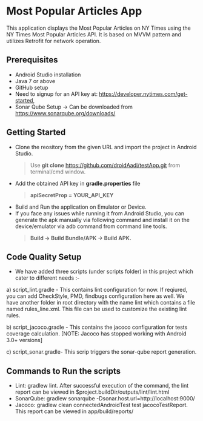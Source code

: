 # Most Popular Articles App
This application displays the Most Popular Articles on NY Times using the NY Times Most Popular Articles API.
It is based on MVVM pattern and utilizes Retrofit for network operation.


## Prerequisites
- Android Studio installation
- Java 7 or above
- GitHub setup
- Need to signup for an API key
at: https://developer.nytimes.com/get-started,
- Sonar Qube Setup -> Can be downloaded from https://www.sonarqube.org/downloads/


## Getting Started
- Clone the reository from the given URL and import the project in Android Studio.
  > Use **git clone** https://github.com/droidAadi/testApp.git from terminal/cmd window.
- Add the obtained API key in **gradle.properties** file 
  > **apiSecretProp = YOUR_API_KEY**
- Build and Run the application on Emulator or Device.
- If you face any issues while running it from Android Studio, you can generate the apk manually via following command and install it on the device/emulator via adb command from command line tools.
  > **Build -> Build Bundle/APK -> Build APK.**

## Code Quality Setup
- We have added three scripts (under scripts folder) in this project which cater to different needs :-

a) script_lint.gradle - This contains lint configuration for now. If reqiured, you can add CheckStyle, PMD, findbugs configuration here as well. We have another folder in root directory with the name lint which contains a file named 
rules_line.xml. This file can be used to customize the existing lint rules.

b) script_jacoco.gradle - This contains the jacoco configuration for tests coverage calculation. [NOTE: Jacoco has stopped working with Android 3.0+ versions]

c) script_sonar.gradle- This scrip triggers the sonar-qube report generation.

## Commands to Run the scripts
- Lint: gradlew lint. After successful execution of the command, the lint report can be viewed in $project.buildDir/outputs/lint/lint.html
- SonarQube: gradlew sonarqube -Dsonar.host.url=http://localhost:9000/
- Jacoco: gradlew clean connectedAndroidTest test jacocoTestReport. This report can be viewed in app/build/reports/
